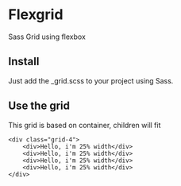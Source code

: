 # Flexgrid
Sass Grid using flexbox

## Install

Just add the _grid.scss to your project using Sass.

## Use the grid

This grid is based on container, children will fit

    <div class="grid-4">
	    <div>Hello, i'm 25% width</div>
	    <div>Hello, i'm 25% width</div>
	    <div>Hello, i'm 25% width</div>
	    <div>Hello, i'm 25% width</div>
    </div>
